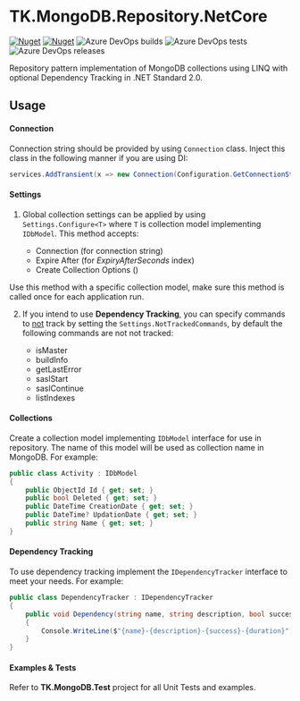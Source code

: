 # TK.MongoDB.Repository.NetCore
[![Nuget](https://img.shields.io/nuget/v/TK.MongoDB.Repository.NetCore)](https://www.nuget.org/packages/TK.MongoDB.Repository.NetCore) 
[![Nuget](https://img.shields.io/nuget/dt/TK.MongoDB.Repository.NetCore)](https://www.nuget.org/packages/TK.MongoDB.Repository.NetCore)
![Azure DevOps builds](https://img.shields.io/azure-devops/build/tallalkazmi/79c589e2-20be-4ad6-9b5a-90be5ddc7916/5) 
![Azure DevOps tests](https://img.shields.io/azure-devops/tests/tallalkazmi/79c589e2-20be-4ad6-9b5a-90be5ddc7916/5) 
![Azure DevOps releases](https://img.shields.io/azure-devops/release/tallalkazmi/79c589e2-20be-4ad6-9b5a-90be5ddc7916/4/4)

Repository pattern implementation of MongoDB collections using LINQ with optional Dependency Tracking in .NET Standard 2.0.

## Usage

#### Connection

Connection string should be provided by using `Connection` class. Inject this class in the following manner if you are using DI:

```c#
services.AddTransient(x => new Connection(Configuration.GetConnectionString("DefaultConnection")));
```

#### Settings

1. Global collection settings can be applied by using `Settings.Configure<T>` where `T` is collection model implementing `IDbModel`. This method accepts:

   - Connection (for connection string)
   - Expire After (for *ExpiryAfterSeconds* index)
   - Create Collection Options ()

Use this method with a specific collection model, make sure this method is called once for each application run.


2. If you intend to use **Dependency Tracking**, you can specify commands to <u>not</u> track by setting the `Settings.NotTrackedCommands`, by default the following commands are not not tracked:

   - isMaster
   - buildInfo
   - getLastError
   - saslStart
   - saslContinue
   - listIndexes

#### Collections

Create a collection model implementing `IDbModel` interface for use in repository. The name of this model will be used as collection name in MongoDB. For example:

```c#
public class Activity : IDbModel
{
    public ObjectId Id { get; set; }
    public bool Deleted { get; set; }
    public DateTime CreationDate { get; set; }
    public DateTime? UpdationDate { get; set; }
    public string Name { get; set; }
}
```

#### Dependency Tracking

To use dependency tracking implement the `IDependencyTracker` interface to meet your needs. For example:

```c#
public class DependencyTracker : IDependencyTracker
{
	public void Dependency(string name, string description, bool success, TimeSpan duration)
    {
    	Console.WriteLine($"{name}-{description}-{success}-{duration}");
    }
}
```

#### Examples & Tests

Refer to **TK.MongoDB.Test** project for all Unit Tests and examples.